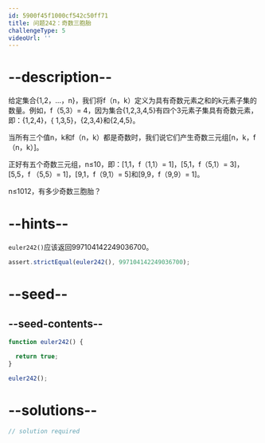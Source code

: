```yaml
---
id: 5900f45f1000cf542c50ff71
title: 问题242：奇数三胞胎
challengeType: 5
videoUrl: ''
---
```


# --description--

给定集合{1,2，...，n}，我们将f（n，k）定义为具有奇数元素之和的k元素子集的数量。例如，f（5,3）= 4，因为集合{1,2,3,4,5}有四个3元素子集具有奇数元素，即：{1,2,4}，{ 1,3,5}，{2,3,4}和{2,4,5}。

当所有三个值n，k和f（n，k）都是奇数时，我们说它们产生奇数三元组\[n，k，f（n，k）]。

正好有五个奇数三元组，n≤10，即：\[1,1，f（1,1）= 1]，\[5,1，f（5,1）= 3]，\[5,5，f （5,5）= 1]，\[9,1，f（9,1）= 5]和\[9,9，f（9,9）= 1]。

n≤1012，有多少奇数三胞胎？

# --hints--

`euler242()`应该返回997104142249036700。

```js
assert.strictEqual(euler242(), 997104142249036700);
```

# --seed--

## --seed-contents--

```js
function euler242() {

  return true;
}

euler242();
```

# --solutions--

```js
// solution required
```
